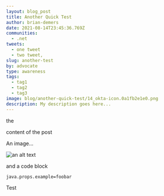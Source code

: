 ```yaml
---
layout: blog_post
title: Another Quick Test
author: brian-demers
date: 2021-08-14T23:45:36.769Z
communities:
  - .net
tweets:
  - one tweet
  - two tweet,
slug: another-test
by: advocate
type: awareness
tags:
  - tag1
  - tag2
  - tag3
image: blog/another-quick-test/14_okta-icon.0a1fb2e1e0.png
description: My description goes here...
---
```

the

 content of the post

An image...

![an alt text](blog/another-quick-test/14_okta-icon.0a1fb2e1e0.png "image title")

and a code block

```properties
java.props.example=foobar
```

Test